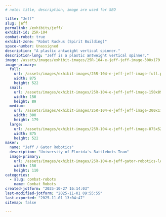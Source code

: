 ```yaml
---
# note: title, description, image are used for SEO

title: "Jeff"
slug: jeff
permalink: /exhibits/jeff/
exhibit-id: 25R-104
combat-robot: true
exhibit-zone: "Robot Ruckus (Spirit Building)"
space-number: Unassigned
description: "A plastic antweight vertical spinner."
description-long: "Jeff is a plastic antweight vertical spinner."
image: /assets/images/exhibit-images/25R-104-e-jeff-jeff-image-300x179.png
image-primary: 
  full:
    url: /assets/images/exhibit-images/25R-104-e-jeff-jeff-image-full.png
    width: 875
    height: 522
  small:
    url: /assets/images/exhibit-images/25R-104-e-jeff-jeff-image-150x89.png
    width: 150
    height: 89
  medium:
    url: /assets/images/exhibit-images/25R-104-e-jeff-jeff-image-300x179.png
    width: 300
    height: 179
  large:
    url: /assets/images/exhibit-images/25R-104-e-jeff-jeff-image-875x522.png
    width: 875
    height: 522
maker: 
  name: "Jeff / Gator Robotics"
  description: "University of Florida's Battlebots Team"
  image-primary:
    url: /assets/images/exhibit-images/25R-104-m-jeff-gator-robotics-logo-300x219.png
    width: 150
    height: 110
categories: 
  - slug: combat-robots
    name: Combat Robots
created-jotform: "2025-10-27 16:14:03"
last-modified-jotform: "2025-11-01 09:55:55"
last-exported: "2025-11-01 13:04:47"
sitemap: false

---
```

